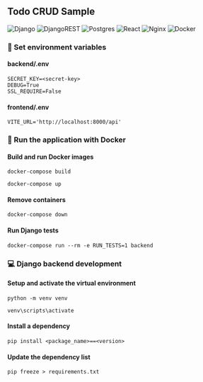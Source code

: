 ## Todo CRUD Sample

![Django](https://img.shields.io/badge/django-%23092E20.svg?style=for-the-badge&logo=django&logoColor=white) ![DjangoREST](https://img.shields.io/badge/DJANGO-REST-ff1709?style=for-the-badge&logo=django&logoColor=white&color=ff1709&labelColor=gray) ![Postgres](https://img.shields.io/badge/postgres-%23316192.svg?style=for-the-badge&logo=postgresql&logoColor=white) ![React](https://img.shields.io/badge/react-%2320232a.svg?style=for-the-badge&logo=react&logoColor=%2361DAFB) ![Nginx](https://img.shields.io/badge/nginx-%23009639.svg?style=for-the-badge&logo=nginx&logoColor=white) ![Docker](https://img.shields.io/badge/docker-%230db7ed.svg?style=for-the-badge&logo=docker&logoColor=white)

### :hammer: Set environment variables
#### backend/.env
```
SECRET_KEY=<secret-key>
DEBUG=True
SSL_REQUIRE=False
```

#### frontend/.env
```
VITE_URL='http://localhost:8000/api'
```

### :rocket: Run the application with Docker
#### Build and run Docker images
```
docker-compose build
```
```
docker-compose up
```
#### Remove containers
```
docker-compose down
```
#### Run Django tests
```
docker-compose run --rm -e RUN_TESTS=1 backend
```

### :computer: Django backend development
#### Setup and activate the virtual environment
```
python -m venv venv
```
```
venv\scripts\activate
```
#### Install a dependency
```
pip install <package_name>==<version>
```
#### Update the dependency list
```
pip freeze > requirements.txt
```
